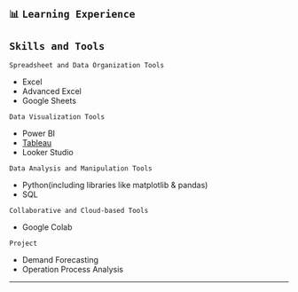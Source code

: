 
## `📊` **`Learning Experience`**                       
## `Skills and Tools`
`Spreadsheet and Data Organization Tools`
- Excel
- Advanced Excel
- Google Sheets

`Data Visualization Tools`
- Power BI
- [Tableau](https://public.tableau.com/app/profile/shreyashetty./vizzes)
- Looker Studio

`Data Analysis and Manipulation Tools`
- Python(including libraries like matplotlib & pandas)
- SQL

`Collaborative and Cloud-based Tools`
- Google Colab

`Project`
- Demand Forecasting
- Operation Process Analysis
                          
---
 




